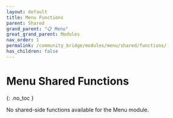 ```yaml
---
layout: default
title: Menu Functions
parent: Shared
grand_parent: "📋 Menu"
great_grand_parent: Modules
nav_order: 1
permalink: /community_bridge/modules/menu/shared/functions/
has_children: false
---
```


# Menu Shared Functions
{: .no_toc }

No shared-side functions available for the Menu module.
